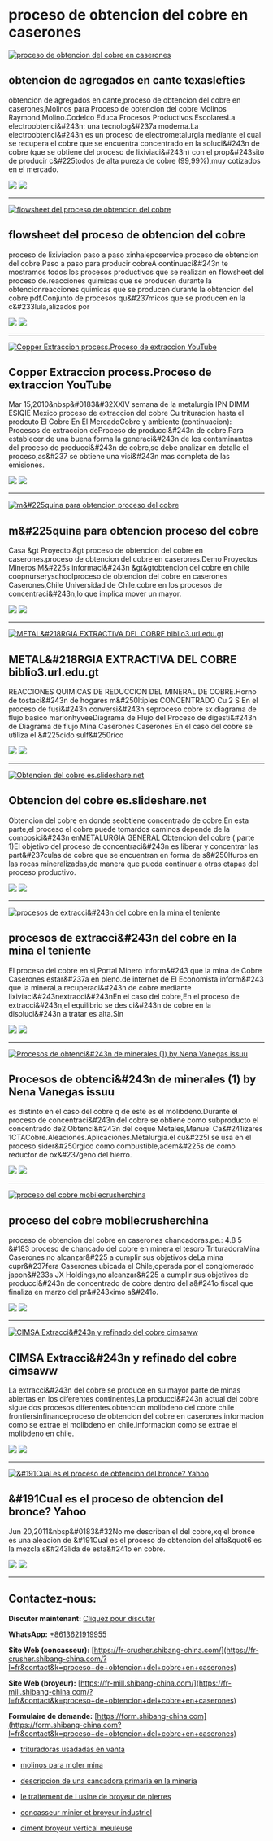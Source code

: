# proceso de obtencion del cobre en caserones

<a href="https://swt.shibang-china.com/?l=fr&img&k=proceso+de+obtencion+del+cobre+en+caserones" target="_blank">![proceso de obtencion del cobre en caserones](http://static.shibang-china.com/all-800x300/840.jpg)</a>

## obtencion de agregados en cante texaslefties
obtencion de agregados en cante,proceso de obtencion del cobre en caserones,Molinos para Proceso de obtencion del cobre Molinos Raymond,Molino.Codelco Educa Procesos Productivos EscolaresLa electroobtenci&#243n: una tecnolog&#237a moderna.La electroobtenci&#243n es un proceso de electrometalurgia mediante el cual se recupera el cobre que se encuentra concentrado en la soluci&#243n de cobre (que se obtiene del proceso de lixiviaci&#243n) con el prop&#243sito de producir c&#225todos de alta pureza de cobre (99,99%),muy cotizados en el mercado.


<a href="https://whatsapp.shibangsoft.com/WhatsApp.php" target="_blank" title="WhatsApp">![](http://static.shibang-china.com/icon/whatsapp.png)</a> <a href="https://swt.shibang-china.com/?l=fr&icon&k=proceso+de+obtencion+del+cobre+en+caserones" target="_blank">![](http://static.shibang-china.com/icon/chat-fr.png)</a>

---

<a href="https://swt.shibang-china.com/?l=fr&img&k=proceso+de+obtencion+del+cobre+en+caserones" target="_blank">![flowsheet del proceso de obtencion del cobre](http://static.shibang-china.com/all-800x300/134.jpg)</a>

## flowsheet del proceso de obtencion del cobre
proceso de lixiviacion paso a paso xinhaiepcservice.proceso de obtencion del cobre.Paso a paso para producir cobreA continuaci&#243n te mostramos todos los procesos productivos que se realizan en flowsheet del proceso de.reacciones quimicas que se producen durante la obtencionreacciones quimicas que se producen durante la obtencion del cobre pdf.Conjunto de procesos qu&#237micos que se producen en la c&#233lula,alizados por


<a href="https://whatsapp.shibangsoft.com/WhatsApp.php" target="_blank" title="WhatsApp">![](http://static.shibang-china.com/icon/whatsapp.png)</a> <a href="https://swt.shibang-china.com/?l=fr&icon&k=proceso+de+obtencion+del+cobre+en+caserones" target="_blank">![](http://static.shibang-china.com/icon/chat-fr.png)</a>

---

<a href="https://swt.shibang-china.com/?l=fr&img&k=proceso+de+obtencion+del+cobre+en+caserones" target="_blank">![Copper Extraccion process.Proceso de extraccion YouTube](http://static.shibang-china.com/all-800x300/1410.jpg)</a>

## Copper Extraccion process.Proceso de extraccion YouTube
Mar 15,2010&nbsp&#0183&#32XXIV semana de la metalurgia IPN DIMM ESIQIE Mexico proceso de extraccion del cobre Cu trituracion hasta el prodcuto El Cobre En El MercadoCobre y ambiente (continuacion): Procesos de extraccion deProceso de producci&#243n de cobre.Para establecer de una buena forma la generaci&#243n de los contaminantes del proceso de producci&#243n de cobre,se debe analizar en detalle el proceso,as&#237 se obtiene una visi&#243n mas completa de las emisiones.


<a href="https://whatsapp.shibangsoft.com/WhatsApp.php" target="_blank" title="WhatsApp">![](http://static.shibang-china.com/icon/whatsapp.png)</a> <a href="https://swt.shibang-china.com/?l=fr&icon&k=proceso+de+obtencion+del+cobre+en+caserones" target="_blank">![](http://static.shibang-china.com/icon/chat-fr.png)</a>

---

<a href="https://swt.shibang-china.com/?l=fr&img&k=proceso+de+obtencion+del+cobre+en+caserones" target="_blank">![m&#225quina para obtencion proceso del cobre](http://static.shibang-china.com/all-800x300/479.jpg)</a>

## m&#225quina para obtencion proceso del cobre
Casa &gt Proyecto &gt proceso de obtencion del cobre en caserones.proceso de obtencion del cobre en caserones.Demo Proyectos Mineros M&#225s informaci&#243n &gt&gtobtencion del cobre en chile coopnurseryschoolproceso de obtencion del cobre en caserones Caserones,Chile Universidad de Chile.cobre en los procesos de concentraci&#243n,lo que implica mover un mayor.


<a href="https://whatsapp.shibangsoft.com/WhatsApp.php" target="_blank" title="WhatsApp">![](http://static.shibang-china.com/icon/whatsapp.png)</a> <a href="https://swt.shibang-china.com/?l=fr&icon&k=proceso+de+obtencion+del+cobre+en+caserones" target="_blank">![](http://static.shibang-china.com/icon/chat-fr.png)</a>

---

<a href="https://swt.shibang-china.com/?l=fr&img&k=proceso+de+obtencion+del+cobre+en+caserones" target="_blank">![METAL&#218RGIA EXTRACTIVA DEL COBRE biblio3.url.edu.gt](http://static.shibang-china.com/all-800x300/631.jpg)</a>

## METAL&#218RGIA EXTRACTIVA DEL COBRE biblio3.url.edu.gt
REACCIONES QUIMICAS DE REDUCCION DEL MINERAL DE COBRE.Horno de tostaci&#243n de hogares m&#250ltiples CONCENTRADO Cu 2 S En el proceso de fusi&#243n conversi&#243n seproceso cobre sx diagrama de flujo basico marionhyveeDiagrama de Flujo del Proceso de digesti&#243n de Diagrama de flujo Mina Caserones Caserones En el caso del cobre se utiliza el &#225cido sulf&#250rico


<a href="https://whatsapp.shibangsoft.com/WhatsApp.php" target="_blank" title="WhatsApp">![](http://static.shibang-china.com/icon/whatsapp.png)</a> <a href="https://swt.shibang-china.com/?l=fr&icon&k=proceso+de+obtencion+del+cobre+en+caserones" target="_blank">![](http://static.shibang-china.com/icon/chat-fr.png)</a>

---

<a href="https://swt.shibang-china.com/?l=fr&img&k=proceso+de+obtencion+del+cobre+en+caserones" target="_blank">![Obtencion del cobre es.slideshare.net](http://static.shibang-china.com/all-800x300/1440.jpg)</a>

## Obtencion del cobre es.slideshare.net
Obtencion del cobre en donde seobtiene concentrado de cobre.En esta parte,el proceso el cobre puede tomardos caminos depende de la composici&#243n enMETALURGIA GENERAL Obtencion del cobre ( parte 1)El objetivo del proceso de concentraci&#243n es liberar y concentrar las part&#237culas de cobre que se encuentran en forma de s&#250lfuros en las rocas mineralizadas,de manera que pueda continuar a otras etapas del proceso productivo.


<a href="https://whatsapp.shibangsoft.com/WhatsApp.php" target="_blank" title="WhatsApp">![](http://static.shibang-china.com/icon/whatsapp.png)</a> <a href="https://swt.shibang-china.com/?l=fr&icon&k=proceso+de+obtencion+del+cobre+en+caserones" target="_blank">![](http://static.shibang-china.com/icon/chat-fr.png)</a>

---

<a href="https://swt.shibang-china.com/?l=fr&img&k=proceso+de+obtencion+del+cobre+en+caserones" target="_blank">![procesos de extracci&#243n del cobre en la mina el teniente](http://static.shibang-china.com/all-800x300/1105.jpg)</a>

## procesos de extracci&#243n del cobre en la mina el teniente
El proceso del cobre en si,Portal Minero inform&#243 que la mina de Cobre Caserones estar&#237a en pleno.de internet de El Economista inform&#243 que la mineraLa recuperaci&#243n de cobre mediante lixiviaci&#243nextracci&#243nEn el caso del cobre,En el proceso de extracci&#243n,el equilibrio se des ci&#243n de cobre en la disoluci&#243n a tratar es alta.Sin


<a href="https://whatsapp.shibangsoft.com/WhatsApp.php" target="_blank" title="WhatsApp">![](http://static.shibang-china.com/icon/whatsapp.png)</a> <a href="https://swt.shibang-china.com/?l=fr&icon&k=proceso+de+obtencion+del+cobre+en+caserones" target="_blank">![](http://static.shibang-china.com/icon/chat-fr.png)</a>

---

<a href="https://swt.shibang-china.com/?l=fr&img&k=proceso+de+obtencion+del+cobre+en+caserones" target="_blank">![Procesos de obtenci&#243n de minerales (1) by Nena Vanegas issuu](http://static.shibang-china.com/all-800x300/1494.jpg)</a>

## Procesos de obtenci&#243n de minerales (1) by Nena Vanegas issuu
es distinto en el caso del cobre q de este es el molibdeno.Durante el proceso de concentraci&#243n del cobre se obtiene como subproducto el concentrado de2.Obtenci&#243n del coque Metales,Manuel Ca&#241izares 1CTACobre.Aleaciones.Aplicaciones.Metalurgia.el cu&#225l se usa en el proceso sider&#250rgico como combustible,adem&#225s de como reductor de ox&#237geno del hierro.


<a href="https://whatsapp.shibangsoft.com/WhatsApp.php" target="_blank" title="WhatsApp">![](http://static.shibang-china.com/icon/whatsapp.png)</a> <a href="https://swt.shibang-china.com/?l=fr&icon&k=proceso+de+obtencion+del+cobre+en+caserones" target="_blank">![](http://static.shibang-china.com/icon/chat-fr.png)</a>

---

<a href="https://swt.shibang-china.com/?l=fr&img&k=proceso+de+obtencion+del+cobre+en+caserones" target="_blank">![proceso del cobre mobilecrusherchina](http://static.shibang-china.com/all-800x300/809.jpg)</a>

## proceso del cobre mobilecrusherchina
proceso de obtencion del cobre en caserones chancadoras.pe.: 4.8 5 &#183 proceso de chancado del cobre en minera el tesoro TrituradoraMina Caserones no alcanzar&#225 a cumplir sus objetivos deLa mina cupr&#237fera Caserones ubicada el Chile,operada por el conglomerado japon&#233s JX Holdings,no alcanzar&#225 a cumplir sus objetivos de producci&#243n de concentrado de cobre dentro del a&#241o fiscal que finaliza en marzo del pr&#243ximo a&#241o.


<a href="https://whatsapp.shibangsoft.com/WhatsApp.php" target="_blank" title="WhatsApp">![](http://static.shibang-china.com/icon/whatsapp.png)</a> <a href="https://swt.shibang-china.com/?l=fr&icon&k=proceso+de+obtencion+del+cobre+en+caserones" target="_blank">![](http://static.shibang-china.com/icon/chat-fr.png)</a>

---

<a href="https://swt.shibang-china.com/?l=fr&img&k=proceso+de+obtencion+del+cobre+en+caserones" target="_blank">![CIMSA Extracci&#243n y refinado del cobre cimsaww](http://static.shibang-china.com/all-800x300/108.jpg)</a>

## CIMSA Extracci&#243n y refinado del cobre cimsaww
La extracci&#243n del cobre se produce en su mayor parte de minas abiertas en los diferentes continentes,La producci&#243n actual del cobre sigue dos procesos diferentes.obtencion molibdeno del cobre chile frontiersinfinanceproceso de obtencion del cobre en caserones.informacion como se extrae el molibdeno en chile.informacion como se extrae el molibdeno en chile.


<a href="https://whatsapp.shibangsoft.com/WhatsApp.php" target="_blank" title="WhatsApp">![](http://static.shibang-china.com/icon/whatsapp.png)</a> <a href="https://swt.shibang-china.com/?l=fr&icon&k=proceso+de+obtencion+del+cobre+en+caserones" target="_blank">![](http://static.shibang-china.com/icon/chat-fr.png)</a>

---

<a href="https://swt.shibang-china.com/?l=fr&img&k=proceso+de+obtencion+del+cobre+en+caserones" target="_blank">![&#191Cual es el proceso de obtencion del bronce? Yahoo](http://static.shibang-china.com/all-800x300/7.jpg)</a>

## &#191Cual es el proceso de obtencion del bronce? Yahoo
Jun 20,2011&nbsp&#0183&#32No me describan el del cobre,xq el bronce es una aleacion de &#191Cual es el proceso de obtencion del alfa&quot6 es la mezcla s&#243lida de esta&#241o en cobre.

<a href="https://whatsapp.shibangsoft.com/WhatsApp.php" target="_blank" title="WhatsApp">![](http://static.shibang-china.com/icon/whatsapp.png)</a> <a href="https://swt.shibang-china.com/?l=fr&icon&k=proceso+de+obtencion+del+cobre+en+caserones" target="_blank">![](http://static.shibang-china.com/icon/chat-fr.png)</a>

---
## Contactez-nous:

**Discuter maintenant:** [Cliquez pour discuter](https://swt.shibang-china.com?l=fr&contact&k=proceso+de+obtencion+del+cobre+en+caserones)

**WhatsApp:**  [+8613621919955](https://whatsapp.shibangsoft.com/WhatsApp.php)

**Site Web (concasseur):** [https://fr-crusher.shibang-china.com/](https://fr-crusher.shibang-china.com/?l=fr&contact&k=proceso+de+obtencion+del+cobre+en+caserones)

**Site Web (broyeur):** [https://fr-mill.shibang-china.com/](https://fr-mill.shibang-china.com/?l=fr&contact&k=proceso+de+obtencion+del+cobre+en+caserones)

**Formulaire de demande:** [https://form.shibang-china.com](https://form.shibang-china.com?l=fr&contact&k=proceso+de+obtencion+del+cobre+en+caserones)

* [trituradoras usadadas en vanta](../63/trituradoras%20usadadas%20en%20vanta.md)

* [molinos para moler mina](../64/molinos%20para%20moler%20mina.md)

* [descripcion de una cancadora primaria en la mineria](../64/descripcion%20de%20una%20cancadora%20primaria%20en%20la%20mineria.md)

* [le traitement de l usine de broyeur de pierres](../61/le%20traitement%20de%20l%20usine%20de%20broyeur%20de%20pierres.md)

* [concasseur minier et broyeur industriel](../65/concasseur%20minier%20et%20broyeur%20industriel.md)

* [ciment broyeur vertical meuleuse](../61/ciment%20broyeur%20vertical%20meuleuse.md)